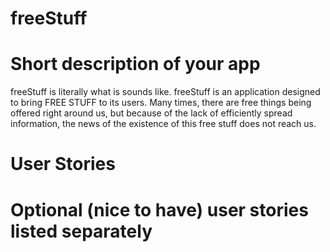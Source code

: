 # freeStuff
# Short description of your app
freeStuff is literally what is sounds like. freeStuff is an application designed to bring FREE STUFF to its users. Many times, there are free things being offered right around us, but because of the lack of efficiently spread information, the news of the existence of this free stuff does not reach us. 
# User Stories
# Optional (nice to have) user stories listed separately

